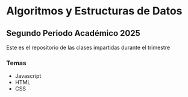 # Algoritmos y Estructuras de Datos

## Segundo Periodo Académico 2025

Este es el repositorio de las clases impartidas durante el trimestre

### Temas

- Javascript
- HTML
- CSS
